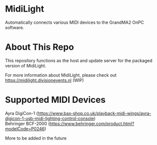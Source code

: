 # MidiLight
Automatically connects various MIDI devices to the GrandMA2 OnPC software.

# About This Repo
This repository functions as the host and update server for the packaged version of MidiLight.

For more information about MidiLight, please check out https://midilight.divisionevents.nl (WIP)

# Supported MIDI Devices
Ayra DigiCon-1        (https://www.bax-shop.co.uk/playback-midi-wings/ayra-digicon-1-usb-midi-lighting-control-console)                 
Behringer BCF-2000    (https://www.behringer.com/product.html?modelCode=P0246) 

More to be added in the future
